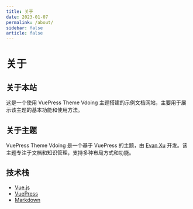 ```yaml
---
title: 关于
date: 2023-01-07
permalink: /about/
sidebar: false
article: false
---
```


# 关于

## 关于本站

这是一个使用 VuePress Theme Vdoing 主题搭建的示例文档网站，主要用于展示该主题的基本功能和使用方法。

## 关于主题

VuePress Theme Vdoing 是一个基于 VuePress 的主题，由 [Evan Xu](https://github.com/xugaoyi) 开发。该主题专注于文档和知识管理，支持多种布局方式和功能。

## 技术栈

- [Vue.js](https://vuejs.org/)
- [VuePress](https://vuepress.vuejs.org/)
- [Markdown](https://www.markdownguide.org/) 